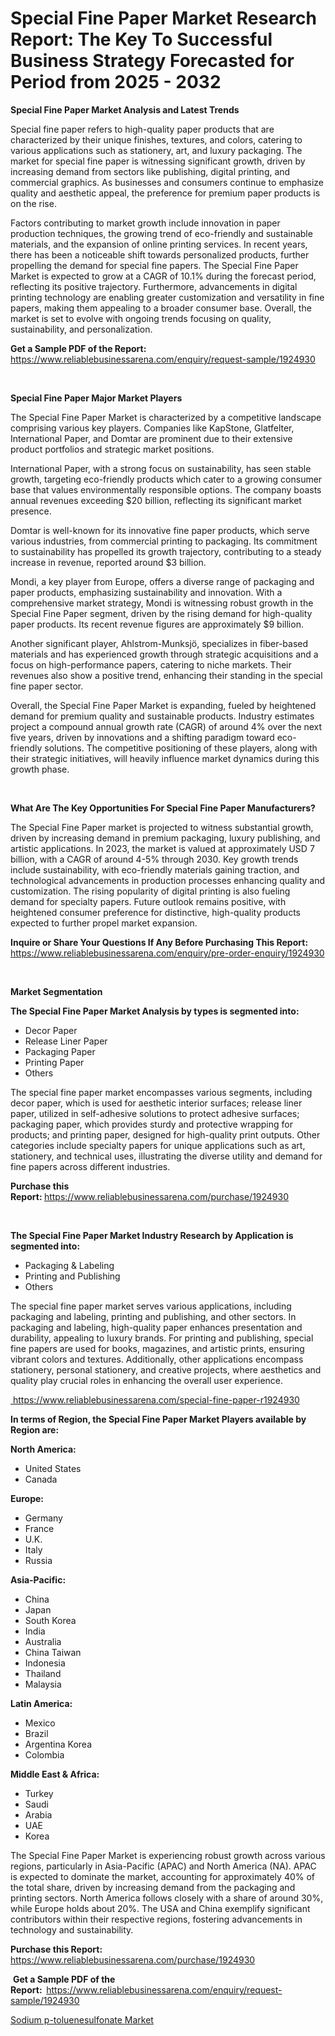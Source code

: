 <p><h1>Special Fine Paper Market Research Report: The Key To Successful Business Strategy Forecasted for Period from 2025 - 2032</h1></p><p><strong>Special Fine Paper Market Analysis and Latest Trends</strong></p>
<p><p>Special fine paper refers to high-quality paper products that are characterized by their unique finishes, textures, and colors, catering to various applications such as stationery, art, and luxury packaging. The market for special fine paper is witnessing significant growth, driven by increasing demand from sectors like publishing, digital printing, and commercial graphics. As businesses and consumers continue to emphasize quality and aesthetic appeal, the preference for premium paper products is on the rise.</p><p>Factors contributing to market growth include innovation in paper production techniques, the growing trend of eco-friendly and sustainable materials, and the expansion of online printing services. In recent years, there has been a noticeable shift towards personalized products, further propelling the demand for special fine papers. The Special Fine Paper Market is expected to grow at a CAGR of 10.1% during the forecast period, reflecting its positive trajectory. Furthermore, advancements in digital printing technology are enabling greater customization and versatility in fine papers, making them appealing to a broader consumer base. Overall, the market is set to evolve with ongoing trends focusing on quality, sustainability, and personalization.</p></p>
<p><strong>Get a Sample PDF of the Report:&nbsp;</strong> <a href="https://www.reliablebusinessarena.com/enquiry/request-sample/1924930?utm_campaign=2800&utm_medium=2&utm_source=Github&utm_content=ia&utm_term=28032025&utm_id=special-fine-paper">https://www.reliablebusinessarena.com/enquiry/request-sample/1924930</a></p>
<p>&nbsp;</p>
<p><strong>Special Fine Paper Major Market Players</strong></p>
<p><p>The Special Fine Paper Market is characterized by a competitive landscape comprising various key players. Companies like KapStone, Glatfelter, International Paper, and Domtar are prominent due to their extensive product portfolios and strategic market positions. </p><p>International Paper, with a strong focus on sustainability, has seen stable growth, targeting eco-friendly products which cater to a growing consumer base that values environmentally responsible options. The company boasts annual revenues exceeding $20 billion, reflecting its significant market presence.</p><p>Domtar is well-known for its innovative fine paper products, which serve various industries, from commercial printing to packaging. Its commitment to sustainability has propelled its growth trajectory, contributing to a steady increase in revenue, reported around $3 billion.</p><p>Mondi, a key player from Europe, offers a diverse range of packaging and paper products, emphasizing sustainability and innovation. With a comprehensive market strategy, Mondi is witnessing robust growth in the Special Fine Paper segment, driven by the rising demand for high-quality paper products. Its recent revenue figures are approximately $9 billion.</p><p>Another significant player, Ahlstrom-Munksjö, specializes in fiber-based materials and has experienced growth through strategic acquisitions and a focus on high-performance papers, catering to niche markets. Their revenues also show a positive trend, enhancing their standing in the special fine paper sector.</p><p>Overall, the Special Fine Paper Market is expanding, fueled by heightened demand for premium quality and sustainable products. Industry estimates project a compound annual growth rate (CAGR) of around 4% over the next five years, driven by innovations and a shifting paradigm toward eco-friendly solutions. The competitive positioning of these players, along with their strategic initiatives, will heavily influence market dynamics during this growth phase.</p></p>
<p>&nbsp;</p>
<p><strong>What Are The Key Opportunities For Special Fine Paper Manufacturers?</strong></p>
<p><p>The Special Fine Paper market is projected to witness substantial growth, driven by increasing demand in premium packaging, luxury publishing, and artistic applications. In 2023, the market is valued at approximately USD 7 billion, with a CAGR of around 4-5% through 2030. Key growth trends include sustainability, with eco-friendly materials gaining traction, and technological advancements in production processes enhancing quality and customization. The rising popularity of digital printing is also fueling demand for specialty papers. Future outlook remains positive, with heightened consumer preference for distinctive, high-quality products expected to further propel market expansion.</p></p>
<p><strong>Inquire or Share Your Questions If Any Before Purchasing This Report:</strong> <a href="https://www.reliablebusinessarena.com/enquiry/pre-order-enquiry/1924930?utm_campaign=2800&utm_medium=2&utm_source=Github&utm_content=ia&utm_term=28032025&utm_id=special-fine-paper">https://www.reliablebusinessarena.com/enquiry/pre-order-enquiry/1924930</a></p>
<p>&nbsp;</p>
<p><strong>Market Segmentation</strong></p>
<p><strong>The Special Fine Paper Market Analysis by types is segmented into:</strong></p>
<p><ul><li>Decor Paper</li><li>Release Liner Paper</li><li>Packaging Paper</li><li>Printing Paper</li><li>Others</li></ul></p>
<p><p>The special fine paper market encompasses various segments, including decor paper, which is used for aesthetic interior surfaces; release liner paper, utilized in self-adhesive solutions to protect adhesive surfaces; packaging paper, which provides sturdy and protective wrapping for products; and printing paper, designed for high-quality print outputs. Other categories include specialty papers for unique applications such as art, stationery, and technical uses, illustrating the diverse utility and demand for fine papers across different industries.</p></p>
<p><strong>Purchase this Report:&nbsp;</strong><a href="https://www.reliablebusinessarena.com/purchase/1924930?utm_campaign=2800&utm_medium=2&utm_source=Github&utm_content=ia&utm_term=28032025&utm_id=special-fine-paper">https://www.reliablebusinessarena.com/purchase/1924930</a></p>
<p>&nbsp;</p>
<p><strong>The Special Fine Paper Market Industry Research by Application is segmented into:</strong></p>
<p><ul><li>Packaging & Labeling</li><li>Printing and Publishing</li><li>Others</li></ul></p>
<p><p>The special fine paper market serves various applications, including packaging and labeling, printing and publishing, and other sectors. In packaging and labeling, high-quality paper enhances presentation and durability, appealing to luxury brands. For printing and publishing, special fine papers are used for books, magazines, and artistic prints, ensuring vibrant colors and textures. Additionally, other applications encompass stationery, personal stationery, and creative projects, where aesthetics and quality play crucial roles in enhancing the overall user experience.</p></p>
<p><a href="https://www.reliablebusinessarena.com/special-fine-paper-r1924930?utm_campaign=2800&utm_medium=2&utm_source=Github&utm_content=ia&utm_term=28032025&utm_id=special-fine-paper">&nbsp;https://www.reliablebusinessarena.com/special-fine-paper-r1924930</a></p>
<p><strong>In terms of Region, the Special Fine Paper Market Players available by Region are:</strong></p>
<p>
    <p> <strong> North America: </strong>
        <ul>
            <li>United States</li>
            <li>Canada</li>
        </ul>
        </p> 
    <p> <strong> Europe: </strong>
        <ul>
            <li>Germany</li>
            <li>France</li>
            <li>U.K.</li>
            <li>Italy</li>
            <li>Russia</li>
        </ul>
        </p> 
    <p> <strong> Asia-Pacific: </strong>
        <ul>
            <li>China</li>
            <li>Japan</li>
            <li>South Korea</li>
            <li>India</li>
            <li>Australia</li>
            <li>China Taiwan</li>
            <li>Indonesia</li>
            <li>Thailand</li>
            <li>Malaysia</li>
        </ul>
        </p> 
    <p> <strong> Latin America: </strong>
        <ul>
            <li>Mexico</li>
            <li>Brazil</li>
            <li>Argentina Korea</li>
            <li>Colombia</li>
        </ul>
        </p> 
    <p> <strong> Middle East & Africa: </strong>
        <ul>
            <li>Turkey</li>
            <li>Saudi</li>
            <li>Arabia</li>
            <li>UAE</li>
            <li>Korea</li>
        </ul>
    </p>
    </p>
<p><p>The Special Fine Paper Market is experiencing robust growth across various regions, particularly in Asia-Pacific (APAC) and North America (NA). APAC is expected to dominate the market, accounting for approximately 40% of the total share, driven by increasing demand from the packaging and printing sectors. North America follows closely with a share of around 30%, while Europe holds about 20%. The USA and China exemplify significant contributors within their respective regions, fostering advancements in technology and sustainability.</p></p>
<p><strong>Purchase this Report: </strong><a href="https://www.reliablebusinessarena.com/purchase/1924930?utm_campaign=2800&utm_medium=2&utm_source=Github&utm_content=ia&utm_term=28032025&utm_id=special-fine-paper">https://www.reliablebusinessarena.com/purchase/1924930</a></p>
<p>&nbsp;<strong>Get a Sample PDF of the Report:&nbsp;&nbsp;</strong><a href="https://www.reliablebusinessarena.com/enquiry/request-sample/1924930?utm_campaign=2800&utm_medium=2&utm_source=Github&utm_content=ia&utm_term=28032025&utm_id=special-fine-paper">https://www.reliablebusinessarena.com/enquiry/request-sample/1924930</a></p>
<p><strong></strong></p>
<p><p><a href="https://github.com/viipposahko25/Market-Research-Report-List-1/blob/main/sodium-p-toluenesulfonate-market.md?utm_campaign=2800&utm_medium=2&utm_source=Github&utm_content=ia&utm_term=28032025&utm_id=special-fine-paper">Sodium p-toluenesulfonate Market</a></p></p>